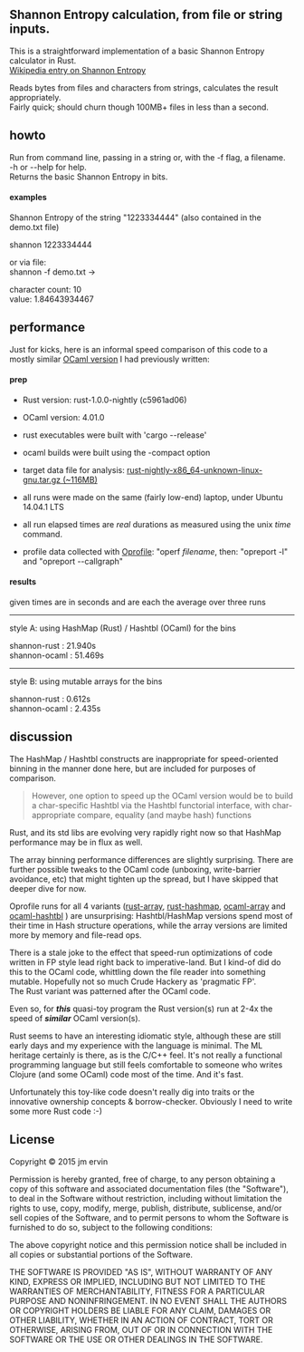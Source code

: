 ## Shannon Entropy calculation, from file or string inputs.

This is a straightforward implementation of a basic Shannon Entropy calculator in Rust.   
[Wikipedia entry on Shannon Entropy](http://en.wikipedia.org/wiki/Entropy_%28information_theory%29)    

 Reads bytes from files and characters from strings, calculates the result appropriately.    
 Fairly quick; should churn though 100MB+ files in less than a second.   


## howto
Run from command line, passing in a string or, with the -f flag, a filename.   
-h or --help for help.   
Returns the basic Shannon Entropy in bits.   

#### examples

Shannon Entropy of the string "1223334444" (also contained in the demo.txt file)   

shannon 1223334444     


or via file:   
shannon -f demo.txt ->    

  character count: 10   
  value: 1.84643934467    
 

## performance  
Just for kicks, here is an informal speed comparison of this code to a mostly similar [OCaml version](https://github.com/jme/shannon) I had previously written:     


#### prep 

* Rust version: rust-1.0.0-nightly (c5961ad06)  
* OCaml version: 4.01.0  

* rust executables were built with 'cargo --release'  
* ocaml builds were built using the -compact option  

* target data file for analysis: [rust-nightly-x86_64-unknown-linux-gnu.tar.gz (~116MB)](   http://static.rust-lang.org/dist/2015-01-04/rust-nightly-x86_64-unknown-linux-gnu.tar.gz)  

* all runs were made on the same (fairly low-end) laptop, under Ubuntu 14.04.1 LTS  

* all run elapsed times are *real* durations as measured using the unix *time* command.  

* profile data collected with [Oprofile](http://oprofile.sourceforge.net/news/): "operf *filename*, then: "opreport -l" and "opreport --callgraph"  


#### results

given times are in seconds and are each the average over three runs  

   ----------------------------
style A: using HashMap (Rust) / Hashtbl (OCaml) for the bins   

shannon-rust    : 21.940s   
shannon-ocaml   : 51.469s    

   ----------------------------
style B: using mutable arrays for the bins  

shannon-rust    : 0.612s   
shannon-ocaml   : 2.435s    



## discussion
The HashMap / Hashtbl constructs are inappropriate for speed-oriented binning in the manner done here, but are included for purposes of comparison.   

> However, one option to speed up the OCaml version would be to build a char-specific Hashtbl via the Hashtbl functorial interface, with char-appropriate compare, equality (and maybe hash) functions  

Rust, and its std libs are evolving very rapidly right now so that HashMap performance may be in flux as well.  

The array binning performance differences are slightly surprising. There are further possible tweaks to the OCaml code (unboxing, write-barrier avoidance, etc) that might tighten up the spread, but I have skipped that deeper dive for now.  

Oprofile runs for all 4 variants ([rust-array](perf/perf_rust_array.txt), [rust-hashmap](perf/perf_rust_hm.txt), [ocaml-array](perf/perf_ocaml_array.txt) and [ocaml-hashtbl](perf/perf_ocaml_hm.txt) ) are unsurprising: Hashtbl/HashMap versions spend most of their time in Hash structure operations, while the array versions are limited more by memory and file-read ops.  

 
There is a stale joke to the effect that speed-run optimizations of code written in FP style lead right back to imperative-land. But I kind-of did do this to the OCaml code, whittling down the file reader into something mutable. Hopefully not so much Crude Hackery as 'pragmatic FP'.  
The Rust variant was patterned after the OCaml code.   

Even so, for **_this_** quasi-toy program the Rust version(s) run at 2-4x the speed of **_similar_** OCaml version(s).  


  
   
 Rust seems to have an interesting idiomatic style, although these are still early days and my experience with the language is minimal. The ML heritage certainly is there, as is the C/C++ feel. It's not really a functional programming language but still feels comfortable to someone who writes Clojure (and some OCaml) code most of the time. And it's fast.   
   
Unfortunately this toy-like code doesn't really dig into traits or the innovative ownership concepts & borrow-checker.  Obviously I need to write some more Rust code :-)   



## License

Copyright © 2015 jm ervin

Permission is hereby granted, free of charge, to any person obtaining a copy of this software and associated documentation files (the "Software"), to deal in the Software without restriction, including without limitation the rights to use, copy, modify, merge, publish, distribute, sublicense, and/or sell copies of the Software, and to permit persons to whom the Software is furnished to do so, subject to the following conditions:

The above copyright notice and this permission notice shall be included in all copies or substantial portions of the Software.

THE SOFTWARE IS PROVIDED "AS IS", WITHOUT WARRANTY OF ANY KIND, EXPRESS OR IMPLIED, INCLUDING BUT NOT LIMITED TO THE WARRANTIES OF MERCHANTABILITY, FITNESS FOR A PARTICULAR PURPOSE AND NONINFRINGEMENT. IN NO EVENT SHALL THE AUTHORS OR COPYRIGHT HOLDERS BE LIABLE FOR ANY CLAIM, DAMAGES OR OTHER LIABILITY, WHETHER IN AN ACTION OF CONTRACT, TORT OR OTHERWISE, ARISING FROM, OUT OF OR IN CONNECTION WITH THE SOFTWARE OR THE USE OR OTHER DEALINGS IN THE SOFTWARE.



